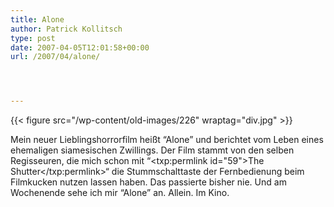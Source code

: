 ```yaml
---
title: Alone
author: Patrick Kollitsch
type: post
date: 2007-04-05T12:01:58+00:00
url: /2007/04/alone/




---
```

{{< figure src="/wp-content/old-images/226" wraptag="div.jpg" >}}

Mein neuer Lieblingshorrorfilm hei&szlig;t &#8220;Alone&#8221; und berichtet vom Leben eines ehemaligen siamesischen Zwillings. Der Film stammt von den selben Regisseuren, die mich schon mit &#8220;<txp:permlink id="59">The Shutter</txp:permlink>&#8220; die Stummschalttaste der Fernbedienung beim Filmkucken nutzen lassen haben. Das passierte bisher nie. Und am Wochenende sehe ich mir &#8220;Alone&#8221; an. Allein. Im Kino.